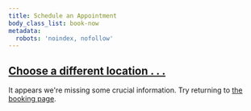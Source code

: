 ```yaml
---
title: Schedule an Appointment
body_class_list: book-now
metadata:
  robots: 'noindex, nofollow'
---
```

<div class="above-the-frame">
  <h2 class="booking-nav"><a href="/booking">Choose a different location . . .</a></h2>
</div>
<div class="frame-contain">It appears we're missing some crucial information. Try returning to <a href="/booking">the booking page</a>.</div>
<script src="https://d3gxy7nm8y4yjr.cloudfront.net/js/embed.js" type="text/javascript"></script>
